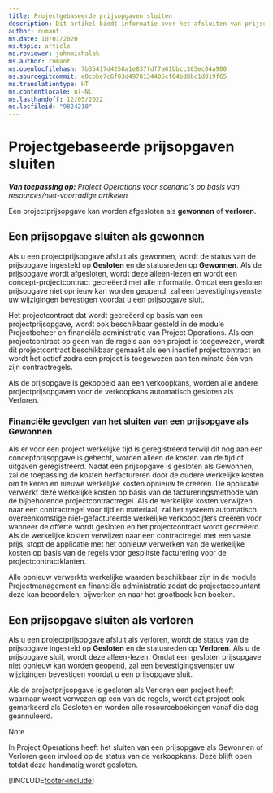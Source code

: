 ```yaml
---
title: Projectgebaseerde prijsopgaven sluiten
description: Dit artikel biedt informatie over het afsluiten van prijsopgaven in Project Operations.
author: rumant
ms.date: 10/01/2020
ms.topic: article
ms.reviewer: johnmichalak
ms.author: rumant
ms.openlocfilehash: 7b35417d4258a1e837fdf7a61bbcc303ec04a900
ms.sourcegitcommit: e0cbbe7c6f03d4978134405cf04bd8bc1d019f65
ms.translationtype: HT
ms.contentlocale: nl-NL
ms.lasthandoff: 12/05/2022
ms.locfileid: "9824210"
---
```

# <a name="close-project-based-quotes"></a>Projectgebaseerde prijsopgaven sluiten

_**Van toepassing op:** Project Operations voor scenario's op basis van resources/niet-voorradige artikelen_

Een projectprijsopgave kan worden afgesloten als **gewonnen** of **verloren**. 

## <a name="close-a-quote-as-won"></a>Een prijsopgave sluiten als gewonnen

Als u een projectprijsopgave afsluit als gewonnen, wordt de status van de prijsopgave ingesteld op **Gesloten** en de statusreden op **Gewonnen**. Als de prijsopgave wordt afgesloten, wordt deze alleen-lezen en wordt een concept-projectcontract gecreëerd met alle informatie. Omdat een gesloten prijsopgave niet opnieuw kan worden geopend, zal een bevestigingsvenster uw wijzigingen bevestigen voordat u een prijsopgave sluit.

Het projectcontract dat wordt gecreëerd op basis van een projectprijsopgave, wordt ook beschikbaar gesteld in de module Projectbeheer en financiële administratie van Project Operations. Als een projectcontract op geen van de regels aan een project is toegewezen, wordt dit projectcontract beschikbaar gemaakt als een inactief projectcontract en wordt het actief zodra een project is toegewezen aan ten minste één van zijn contractregels.

Als de prijsopgave is gekoppeld aan een verkoopkans, worden alle andere projectprijsopgaven voor de verkoopkans automatisch gesloten als Verloren.

### <a name="financial-impact-of-closing-a-quote-as-won"></a>Financiële gevolgen van het sluiten van een prijsopgave als Gewonnen

Als er voor een project werkelijke tijd is geregistreerd terwijl dit nog aan een conceptprijsopgave is gehecht, worden alleen de kosten van de tijd of uitgaven geregistreerd. Nadat een prijsopgave is gesloten als Gewonnen, zal de toepassing de kosten herfactureren door de oudere werkelijke kosten om te keren en nieuwe werkelijke kosten opnieuw te creëren. De applicatie verwerkt deze werkelijke kosten op basis van de factureringsmethode van de bijbehorende projectcontractregel. Als de werkelijke kosten verwijzen naar een contractregel voor tijd en materiaal, zal het systeem automatisch overeenkomstige niet-gefactureerde werkelijke verkoopcijfers creëren voor wanneer de offerte wordt gesloten en het projectcontract wordt gecreëerd. Als de werkelijke kosten verwijzen naar een contractregel met een vaste prijs, stopt de applicatie met het opnieuw verwerken van de werkelijke kosten op basis van de regels voor gesplitste facturering voor de projectcontractklanten.

Alle opnieuw verwerkte werkelijke waarden beschikbaar zijn in de module Projectmanagement en financiële administratie zodat de projectaccountant deze kan beoordelen, bijwerken en naar het grootboek kan boeken. 

## <a name="close-a-quote-as-lost"></a>Een prijsopgave sluiten als verloren

Als u een projectprijsopgave afsluit als verloren, wordt de status van de prijsopgave ingesteld op **Gesloten** en de statusreden op **Verloren**. Als u de prijsopgave sluit, wordt deze alleen-lezen. Omdat een gesloten prijsopgave niet opnieuw kan worden geopend, zal een bevestigingsvenster uw wijzigingen bevestigen voordat u een prijsopgave sluit.

Als de projectprijsopgave is gesloten als Verloren een project heeft waarnaar wordt verwezen op een van de regels, wordt dat project ook gemarkeerd als Gesloten en worden alle resourceboekingen vanaf die dag geannuleerd.

> [!NOTE]
> In Project Operations heeft het sluiten van een prijsopgave als Gewonnen of Verloren geen invloed op de status van de verkoopkans. Deze blijft open totdat deze handmatig wordt gesloten.


[!INCLUDE[footer-include](../includes/footer-banner.md)]
